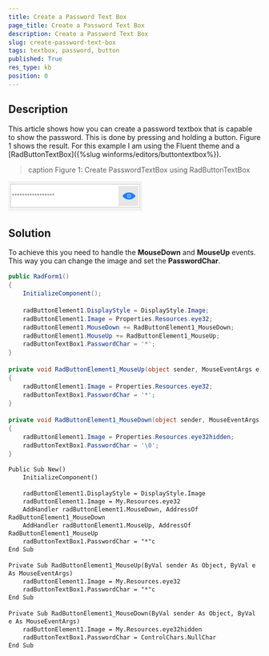 ```yaml
---
title: Create a Password Text Box
page_title: Create a Password Text Box 
description: Create a Password Text Box
slug: create-password-text-box
tags: textbox, password, button
published: True
res_type: kb
position: 0
---
```


## Description

This article  shows how you can create a password textbox that is capable to show the password. This is done by pressing and holding a button. Figure 1 shows the result. For this example I am using the Fluent theme and a [RadButtonTextBox]({%slug winforms/editors/buttontextbox%}).

>caption Figure 1: Create PasswordTextBox using RadButtonTextBox

![](images/password-textbox001.gif)


## Solution

To achieve this you need to handle the __MouseDown__ and __MouseUp__ events. This way you can change the image and set the __PasswordChar__.

````C#
public RadForm1()
{
    InitializeComponent();

    radButtonElement1.DisplayStyle = DisplayStyle.Image;
    radButtonElement1.Image = Properties.Resources.eye32;
    radButtonElement1.MouseDown += RadButtonElement1_MouseDown;
    radButtonElement1.MouseUp += RadButtonElement1_MouseUp;
    radButtonTextBox1.PasswordChar = '*';
}

private void RadButtonElement1_MouseUp(object sender, MouseEventArgs e)
{
    radButtonElement1.Image = Properties.Resources.eye32;
    radButtonTextBox1.PasswordChar = '*';
}

private void RadButtonElement1_MouseDown(object sender, MouseEventArgs e)
{
    radButtonElement1.Image = Properties.Resources.eye32hidden;
    radButtonTextBox1.PasswordChar = '\0'; 
}

````
````VB.NET
Public Sub New()
	InitializeComponent()

	radButtonElement1.DisplayStyle = DisplayStyle.Image
	radButtonElement1.Image = My.Resources.eye32
	AddHandler radButtonElement1.MouseDown, AddressOf RadButtonElement1_MouseDown
	AddHandler radButtonElement1.MouseUp, AddressOf RadButtonElement1_MouseUp
	radButtonTextBox1.PasswordChar = "*"c
End Sub

Private Sub RadButtonElement1_MouseUp(ByVal sender As Object, ByVal e As MouseEventArgs)
	radButtonElement1.Image = My.Resources.eye32
	radButtonTextBox1.PasswordChar = "*"c
End Sub

Private Sub RadButtonElement1_MouseDown(ByVal sender As Object, ByVal e As MouseEventArgs)
	radButtonElement1.Image = My.Resources.eye32hidden
	radButtonTextBox1.PasswordChar = ControlChars.NullChar
End Sub
````


